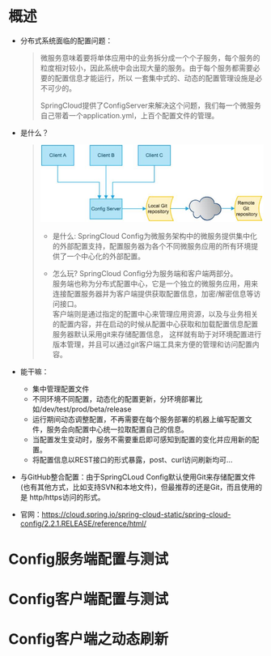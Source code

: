 # 概述
* 分布式系统面临的配置问题：
  > 微服务意味着要将单体应用中的业务拆分成一个个子服务，每个服务的粒度相对较小，因此系统中会出现大量的服务。由于每个服务都需要必要的配置信息才能运行，所以
  > 一套集中式的、动态的配置管理设施是必不可少的。
  > 
  > SpringCloud提供了ConfigServer来解决这个问题，我们每一个微服务自己带着一个application.yml，上百个配置文件的管理。
* 是什么？
  > ![img.png](img.png)
  > * 是什么: 
  >   SpringCloud Config为微服务架构中的微服务提供集中化的外部配置支持，配置服务器为各个不同微服务应用的所有环境提供了一个中心化的外部配置。
  > 
  > * 怎么玩?
  >   SpringCloud Config分为服务端和客户端两部分。        
  >   服务端也称为分布式配置中心，它是一个独立的微服务应用，用来连接配置服务器并为客户端提供获取配置信息，加密/解密信息等访问接口。       
  >   客户端则是通过指定的配置中心来管理应用资源，以及与业务相关的配置内容，并在启动的时候从配置中心获取和加载配置信息配置服务器默认采用git来存储配置信息，
  >   这样就有助于对环境配置进行版本管理，并且可以通过git客户端工具来方便的管理和访问配置内容。
  > 

* 能干嘛：
  * 集中管理配置文件
  * 不同环境不同配置，动态化的配置更新，分环境部署比如/dev/test/prod/beta/release
  * 运行期间动态调整配置，不再需要在每个服务部署的机器上编写配置文件，服务会向配置中心统一拉取配置自己的信息。
  * 当配置发生变动时，服务不需要重启即可感知到配置的变化并应用新的配置。
  * 将配置信息以REST接口的形式暴露，post、curl访问刷新均可...
* 与GitHub整合配置：由于SpringCLoud Config默认使用Git来存储配置文件(也有其他方式，比如支持SVN和本地文件)，但最推荐的还是Git，而且使用的是
http/https访问的形式。
* 官网：https://cloud.spring.io/spring-cloud-static/spring-cloud-config/2.2.1.RELEASE/reference/html/

# Config服务端配置与测试



# Config客户端配置与测试


# Config客户端之动态刷新




























